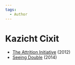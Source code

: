 ```yaml
---
tags:
  - Author
---
```


# Kazicht Cixit

- [The Attrition Initiative](./theattritioninitiative.md) (2012)
- [Seeing Double](./seeingdouble.md) (2014)